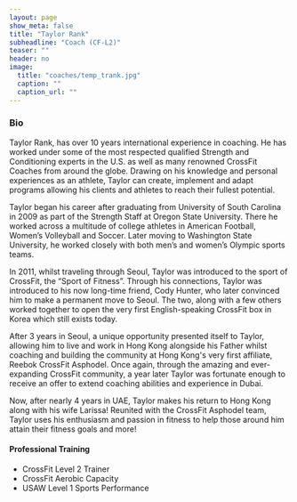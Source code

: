 ```yaml
---
layout: page
show_meta: false
title: "Taylor Rank"
subheadline: "Coach (CF-L2)"
teaser: ""
header: no
image:
  title: "coaches/temp_trank.jpg"
  caption: ""
  caption_url: ""
---
```

### Bio
Taylor Rank, has over 10 years international experience in coaching.  He has worked under some of the most respected qualified Strength and Conditioning experts in the U.S. as well as many renowned CrossFit Coaches from around the globe.  Drawing on his knowledge and personal experiences as an athlete, Taylor can create, implement and adapt programs allowing his clients and athletes to reach their fullest potential.  

Taylor began his career after graduating from University of South Carolina in 2009 as part of the Strength Staff at Oregon State University.  There he worked across a multitude of college athletes in American Football, Women’s Volleyball and Soccer.  Later moving to Washington State University, he worked closely with both men’s and women’s Olympic sports teams.  

In 2011, whilst traveling through Seoul, Taylor was introduced to the sport of CrossFit, the “Sport of Fitness”.  Through his connections, Taylor was introduced to his now long-time friend, Cody Hunter, who later convinced him to make a permanent move to Seoul.  The two, along with a few others worked together to open the very first English-speaking CrossFit box in Korea which still exists today.  

After 3 years in Seoul, a unique opportunity presented itself to Taylor, allowing him to live and work in Hong Kong alongside his Father whilst coaching and building the community at Hong Kong's very first affiliate, Reebok CrossFit Asphodel.  Once again, through the amazing and ever-expanding CrossFit community, a year later Taylor was fortunate enough to receive an offer to extend coaching abilities and experience in Dubai.  

Now, after nearly 4 years in UAE, Taylor makes his return to Hong Kong along with his wife Larissa!  Reunited with the CrossFit Asphodel team, Taylor uses his enthusiasm and passion in fitness to help those around him attain their fitness goals and more!  

#### Professional Training
* CrossFit Level 2 Trainer
* CrossFit Aerobic Capacity
* USAW Level 1 Sports Performance
